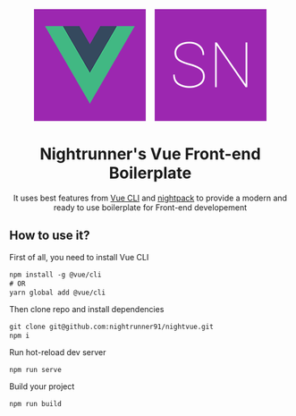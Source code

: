 <div align="center">
  <img width="200" height="200" src="src/assets/logo-vue.png">
  &nbsp;&nbsp;
  <img width="200" height="200" src="src/assets/logo-sn.png">
  <h1>Nightrunner's Vue Front-end Boilerplate</h1>
  <p>It uses best features from <a href='https://cli.vuejs.org/'>Vue CLI</a> and <a href='https://github.com/nightrunner91/nightpack'>nightpack</a> to provide a modern and ready to use boilerplate for Front-end developement</p>
</div>

## How to use it?

First of all, you need to install Vue CLI

```
npm install -g @vue/cli
# OR
yarn global add @vue/cli
```

Then clone repo and install dependencies

```
git clone git@github.com:nightrunner91/nightvue.git
npm i
```

Run hot-reload dev server

```
npm run serve
```

Build your project

```
npm run build
```
